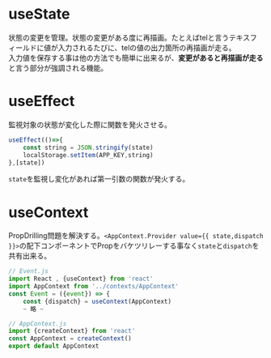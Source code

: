 # useState

状態の変更を管理。状態の変更がある度に再描画。たとえばtelと言うテキスフィールドに値が入力されるたびに、telの値の出力箇所の再描画が走る。<br>
入力値を保存する事は他の方法でも簡単に出来るが、**変更があると再描画が走る**と言う部分が強調される機能。

# useEffect

監視対象の状態が変化した際に関数を発火させる。

```js
useEffect(()=>{
    const string = JSON.stringify(state)
    localStorage.setItem(APP_KEY,string)
},[state])
```

`state`を監視し変化があれば第一引数の関数が発火する。

# useContext

PropDrilling問題を解決する。`<AppContext.Provider value={{ state,dispatch }}>`の配下コンポーネントでPropをバケツリレーする事なく`state`と`dispatch`を共有出来る。

```js
// Event.js
import React , {useContext} from 'react'
import AppContext from '../contexts/AppContext'
const Event = ({event}) => {
    const {dispatch} = useContext(AppContext)
    ~ 略 ~
```

```js
// AppContext.js
import {createContext} from 'react'
const AppContext = createContext()
export default AppContext
```